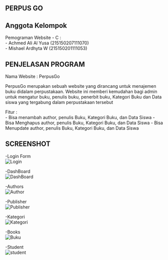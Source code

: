 
## PERPUS GO

## Anggota Kelompok
Pemograman Website - C : <br/>
    - Achmed Ali Al Yusa (215150207111070)<br />
    - Mishael Ardhyta W (215150201111053)

## PENJELASAN PROGRAM

Nama Website : PerpusGo

PerpusGo merupakan sebuah website yang dirancang untuk menajemen buku didalam perpustakaan. Website ini memberi kemudahan bagi admin untuk mengatur buku, penulis buku, penerbit buku, Kategori Buku dan Data siswa yang tergabung dalam perpustakaan tersebut <br/>

Fitur : <br/>
    - Bisa menambah author, penulis Buku, Kategori Buku, dan Data Siswa
    - Bisa Menghapus author, penulis Buku, Kategori Buku, dan Data Siswa
    - Bisa Menupdate author, penulis Buku, Kategori Buku, dan Data Siswa

## SCREENSHOT
-Login Form <br/>
![Login](https://github.com/Mishael12/Tugas-Akhir/assets/103169682/a545281b-69ef-430d-a230-43308afc3a1d)

-DashBoard <br/>
![DashBoard](https://github.com/Mishael12/Tugas-Akhir/assets/103169682/f91e8f20-506d-4e9a-9041-ec35ff5f7fae)

-Authors <br/>
![Author](https://github.com/Mishael12/Tugas-Akhir/assets/103169682/84061c2c-6d6f-47ee-92e9-f098109654c8)

-Publisher <br/>
![Publisher](https://github.com/Mishael12/Tugas-Akhir/assets/103169682/f660d74f-27c5-4792-9a45-0db35137532c)

-Kategori <br/>
![Kategori](https://github.com/Mishael12/Tugas-Akhir/assets/103169682/53f1b6b9-62dc-4201-bbf5-bef15f1f6b53)

-Books <br/>
![Buku](https://github.com/Mishael12/Tugas-Akhir/assets/103169682/94d937de-067d-40eb-ab91-8148c867b60e)

-Student <br/>
![student](https://github.com/Mishael12/Tugas-Akhir/assets/103169682/ebdeb939-2742-4f80-b1ad-226483948903)

